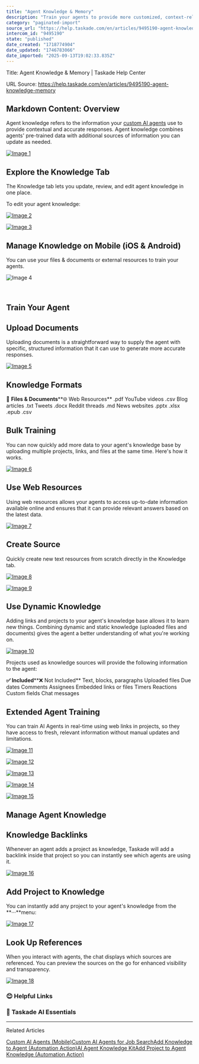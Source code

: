 ```yaml
---
title: "Agent Knowledge & Memory"
description: "Train your agents to provide more customized, context-relevant responses."
category: "paginated-import"
source_url: "https://help.taskade.com/en/articles/9495190-agent-knowledge-memory"
intercom_id: "9495190"
state: "published"
date_created: "1718774904"
date_updated: "1746783066"
date_imported: "2025-09-13T19:02:33.835Z"
---
```


Title: Agent Knowledge & Memory | Taskade Help Center

URL Source: https://help.taskade.com/en/articles/9495190-agent-knowledge-memory

Markdown Content:
**Overview**
------------

Agent knowledge refers to the information your [custom AI agents](https://help.taskade.com/en/articles/8958457-custom-ai-agents) use to provide contextual and accurate responses. Agent knowledge combines agents' pre-trained data with additional sources of information you can update as needed.

[![Image 1](https://downloads.intercomcdn.com/i/o/plyqw4hf/1286985932/68a8902bfff9f816ea78bc241fc4/agent-knowledge-tab.jpg?expires=1757791800&signature=42598dc62bb1c1a679d9203f956c21c211526c12a29102d56f6024b736cb3940&req=dSIvEMB2mIhcW%2FMW1HO4zdXKF%2FQIK6QRNXbDRrCsrrIXa7W3Xs5MlXCniWip%0AzKcP9FwlTQMlUhCAgcs%3D%0A)](https://downloads.intercomcdn.com/i/o/plyqw4hf/1286985932/68a8902bfff9f816ea78bc241fc4/agent-knowledge-tab.jpg?expires=1757791800&signature=42598dc62bb1c1a679d9203f956c21c211526c12a29102d56f6024b736cb3940&req=dSIvEMB2mIhcW%2FMW1HO4zdXKF%2FQIK6QRNXbDRrCsrrIXa7W3Xs5MlXCniWip%0AzKcP9FwlTQMlUhCAgcs%3D%0A)

Explore the Knowledge Tab
-------------------------

The Knowledge tab lets you update, review, and edit agent knowledge in one place.

To edit your agent knowledge:

[![Image 2](https://downloads.intercomcdn.com/i/o/plyqw4hf/1219658298/7812d7c83751e2ec4b9b7a52ee4e/edit-agent.jpg?expires=1757791800&signature=3bcb389dc44efd53fc94201a4189b4e28770ce21dfcb62524767eae501abf8d6&req=dSImH897lYNWUfMW1HO4zVqvjG0UeN%2BBJ6x2iTKE0%2FdpvfozGxr2urfmhgrN%0A9jV0kBg0miznvtrADeo%3D%0A)](https://downloads.intercomcdn.com/i/o/plyqw4hf/1219658298/7812d7c83751e2ec4b9b7a52ee4e/edit-agent.jpg?expires=1757791800&signature=3bcb389dc44efd53fc94201a4189b4e28770ce21dfcb62524767eae501abf8d6&req=dSImH897lYNWUfMW1HO4zVqvjG0UeN%2BBJ6x2iTKE0%2FdpvfozGxr2urfmhgrN%0A9jV0kBg0miznvtrADeo%3D%0A)

[![Image 3](https://downloads.intercomcdn.com/i/o/plyqw4hf/1286985596/9c51a7d81ad72df96d45387e8482/agent-knowledge-tab.jpg?expires=1757791800&signature=e697c15ddaf1a989f22cfe02a80c9e31c4aa45f67fa9d63ed350532ef9293842&req=dSIvEMB2mIRWX%2FMW1HO4zWyHDfvqaFo1XshHQ%2FUZok%2BAmxhqpRvfF%2FPX7PQx%0Ax20Emn7J52WCtZhx07o%3D%0A)](https://downloads.intercomcdn.com/i/o/plyqw4hf/1286985596/9c51a7d81ad72df96d45387e8482/agent-knowledge-tab.jpg?expires=1757791800&signature=e697c15ddaf1a989f22cfe02a80c9e31c4aa45f67fa9d63ed350532ef9293842&req=dSIvEMB2mIRWX%2FMW1HO4zWyHDfvqaFo1XshHQ%2FUZok%2BAmxhqpRvfF%2FPX7PQx%0Ax20Emn7J52WCtZhx07o%3D%0A)

Manage Knowledge on Mobile (iOS & Android)
------------------------------------------

You can use your files & documents or external resources to train your agents.

![Image 4](https://downloads.intercomcdn.com/i/o/plyqw4hf/1497610098/f7e778f1c50e4f7b94e2a931087a/customize-agent-3.jpeg?expires=1757916000&signature=2c955a853a40b70a7805705b59f6e47bc59a59806f6a2e9b1641a377e6ccbed3&req=dSQuEc9%2FnYFWUfMW3Hu4gQge5F5jGaJief3NHGrYK8Z3pg6LcHwdKhAsu89z%0AwQ%3D%3D%0A)

​

Train Your Agent
----------------

**Upload Documents**
--------------------

Uploading documents is a straightforward way to supply the agent with specific, structured information that it can use to generate more accurate responses.

[![Image 5](https://downloads.intercomcdn.com/i/o/plyqw4hf/1286993029/24410877ee9c703610ab57a0ea44/add-agent-knowledge.jpg?expires=1757791800&signature=42a5af3f9951ab5012857593fd2333da4dfbbde678aa3ee92292be192fc6aa7d&req=dSIvEMB3noFdUPMW1HO4zWuUAUCWYDzNR%2Bu3ifyJnxyLtc1ApdC5oAob1S31%0A%2Bzoa%2BiRfOdHbMgJpokQ%3D%0A)](https://downloads.intercomcdn.com/i/o/plyqw4hf/1286993029/24410877ee9c703610ab57a0ea44/add-agent-knowledge.jpg?expires=1757791800&signature=42a5af3f9951ab5012857593fd2333da4dfbbde678aa3ee92292be192fc6aa7d&req=dSIvEMB3noFdUPMW1HO4zWuUAUCWYDzNR%2Bu3ifyJnxyLtc1ApdC5oAob1S31%0A%2Bzoa%2BiRfOdHbMgJpokQ%3D%0A)

**Knowledge Formats**
---------------------

📎 **Files & Documents****🌐 Web Resources**
.pdf YouTube videos
.csv Blog articles
.txt Tweets
.docx Reddit threads
.md News websites
.pptx
.xlsx
.epub
.csv

**Bulk Training**
-----------------

You can now quickly add more data to your agent's knowledge base by uploading multiple projects, links, and files at the same time. Here's how it works.

[![Image 6](https://downloads.intercomcdn.com/i/o/1137450751/36dd7485163b21d97d7efac2/bulk-add-media.png?expires=1757791800&signature=97d8e4c6c92f3d1c50f1edb9dd318c4dcf935fa98877d93c43e5015f0c865292&req=dSEkEc17nYZaWPMW1HO4zei8%2B3CpGcpm9Vab13cMtNAqLTJOYWQYx2C7WGmp%0ARSszXexZQ5NKbU185q8%3D%0A)](https://downloads.intercomcdn.com/i/o/1137450751/36dd7485163b21d97d7efac2/bulk-add-media.png?expires=1757791800&signature=97d8e4c6c92f3d1c50f1edb9dd318c4dcf935fa98877d93c43e5015f0c865292&req=dSEkEc17nYZaWPMW1HO4zei8%2B3CpGcpm9Vab13cMtNAqLTJOYWQYx2C7WGmp%0ARSszXexZQ5NKbU185q8%3D%0A)

**Use Web Resources**
---------------------

Using web resources allows your agents to access up-to-date information available online and ensures that it can provide relevant answers based on the latest data.

[![Image 7](https://downloads.intercomcdn.com/i/o/plyqw4hf/1287007936/79eaf6092ef6d72d5e2ca0e77673/web-knowledge.jpg?expires=1757791800&signature=271fd25630a1312471261cef5c2e77bae3966ca246dd58c2fbb9bdc5ab8d9d9a&req=dSIvEcl%2BmohcX%2FMW1HO4zddAnOTddc%2FvUcEjEgnGr7vp2wqNMEs5VekK%2FfZo%0AxmFBq%2Fp882LJ%2BRc6zuw%3D%0A)](https://downloads.intercomcdn.com/i/o/plyqw4hf/1287007936/79eaf6092ef6d72d5e2ca0e77673/web-knowledge.jpg?expires=1757791800&signature=271fd25630a1312471261cef5c2e77bae3966ca246dd58c2fbb9bdc5ab8d9d9a&req=dSIvEcl%2BmohcX%2FMW1HO4zddAnOTddc%2FvUcEjEgnGr7vp2wqNMEs5VekK%2FfZo%0AxmFBq%2Fp882LJ%2BRc6zuw%3D%0A)

**Create Source**
-----------------

Quickly create new text resources from scratch directly in the Knowledge tab.

[![Image 8](https://downloads.intercomcdn.com/i/o/plyqw4hf/1287009044/bfd36383e0000c1ab8d71c05e49f/create-source.jpg?expires=1757791800&signature=9f6e91760ee4e5610aa84b68cca4ae3514f68f98d79c484cddf38dd4b77bcd84&req=dSIvEcl%2BlIFbXfMW1HO4zR6uzKFGK1MMubnh024isLe2ueLvjSGnWsmsnZvQ%0AoA3gpBBczf1KviM1nlA%3D%0A)](https://downloads.intercomcdn.com/i/o/plyqw4hf/1287009044/bfd36383e0000c1ab8d71c05e49f/create-source.jpg?expires=1757791800&signature=9f6e91760ee4e5610aa84b68cca4ae3514f68f98d79c484cddf38dd4b77bcd84&req=dSIvEcl%2BlIFbXfMW1HO4zR6uzKFGK1MMubnh024isLe2ueLvjSGnWsmsnZvQ%0AoA3gpBBczf1KviM1nlA%3D%0A)

[![Image 9](https://downloads.intercomcdn.com/i/o/1137663103/74f681b8a1b83338e57498a5/create-source.jpg?expires=1757791800&signature=31e767e92aadb8a7293a78676e127465ac3ea4cd33e89ef5004b0d84745d6249&req=dSEkEc94noBfWvMW1HO4zXS4hXQlqU0fjuX3Wwu73Non2KyRnkFhI4h%2B3Pfr%0AIY0YTDpJyfwWaYoK0rQ%3D%0A)](https://downloads.intercomcdn.com/i/o/1137663103/74f681b8a1b83338e57498a5/create-source.jpg?expires=1757791800&signature=31e767e92aadb8a7293a78676e127465ac3ea4cd33e89ef5004b0d84745d6249&req=dSEkEc94noBfWvMW1HO4zXS4hXQlqU0fjuX3Wwu73Non2KyRnkFhI4h%2B3Pfr%0AIY0YTDpJyfwWaYoK0rQ%3D%0A)

**Use Dynamic Knowledge**
-------------------------

Adding links and projects to your agent's knowledge base allows it to learn new things. Combining dynamic and static knowledge (uploaded files and documents) gives the agent a better understanding of what you're working on.

[![Image 10](https://downloads.intercomcdn.com/i/o/plyqw4hf/1287009501/b5da8a242ad0ab096c03567fe557/dynamic-knowledge.jpg?expires=1757791800&signature=1b6b57bc4988e42cab2b4fda14d5ff1eb81a01821eac65bfd8b79cc958336974&req=dSIvEcl%2BlIRfWPMW1HO4zeFjNvhFQL7jrzOnyh%2B4N8BNDh00zB3Y%2FyIJsoEX%0ABD3k7lxdRsRgERxJc8c%3D%0A)](https://downloads.intercomcdn.com/i/o/plyqw4hf/1287009501/b5da8a242ad0ab096c03567fe557/dynamic-knowledge.jpg?expires=1757791800&signature=1b6b57bc4988e42cab2b4fda14d5ff1eb81a01821eac65bfd8b79cc958336974&req=dSIvEcl%2BlIRfWPMW1HO4zeFjNvhFQL7jrzOnyh%2B4N8BNDh00zB3Y%2FyIJsoEX%0ABD3k7lxdRsRgERxJc8c%3D%0A)

Projects used as knowledge sources will provide the following information to the agent:

**✅ Included****❌ Not Included**
Text, blocks, paragraphs Uploaded files
Due dates Comments
Assignees Embedded links or files
Timers
Reactions
Custom fields
Chat messages

Extended Agent Training
-----------------------

You can train AI Agents in real-time using web links in projects, so they have access to fresh, relevant information without manual updates and limitations.

[![Image 11](https://downloads.intercomcdn.com/i/o/plyqw4hf/1364364161/75cb4db3150d5f3752798d0f5118/extended-training-1.jpg?expires=1757791800&signature=b619f8c804395d00a2e76c26f418b61fab5c7b504638d28d58b1a71915556c4d&req=dSMhEsp4mYBZWPMW1HO4zSSx3iFSK2dFGzJ2%2Bbq7Rok5SuMyIGvm96xrVOd8%0AKaVISUVTte8ikVcBops%3D%0A)](https://downloads.intercomcdn.com/i/o/plyqw4hf/1364364161/75cb4db3150d5f3752798d0f5118/extended-training-1.jpg?expires=1757791800&signature=b619f8c804395d00a2e76c26f418b61fab5c7b504638d28d58b1a71915556c4d&req=dSMhEsp4mYBZWPMW1HO4zSSx3iFSK2dFGzJ2%2Bbq7Rok5SuMyIGvm96xrVOd8%0AKaVISUVTte8ikVcBops%3D%0A)

[![Image 12](https://downloads.intercomcdn.com/i/o/plyqw4hf/1364367239/52c2d5af9bdf50c3b0f43f45e7f6/extended-training-6.jpg?expires=1757791800&signature=a587ce78ff49656e141df24811db9d15903a2b69d499158fb10229d2fd1361e5&req=dSMhEsp4moNcUPMW1HO4zRUuUc8fyPZ%2FpXDBlEnSiCwdVzOrb6hPczP1KM0B%0AScTM24nTBCMRNKs87tk%3D%0A)](https://downloads.intercomcdn.com/i/o/plyqw4hf/1364367239/52c2d5af9bdf50c3b0f43f45e7f6/extended-training-6.jpg?expires=1757791800&signature=a587ce78ff49656e141df24811db9d15903a2b69d499158fb10229d2fd1361e5&req=dSMhEsp4moNcUPMW1HO4zRUuUc8fyPZ%2FpXDBlEnSiCwdVzOrb6hPczP1KM0B%0AScTM24nTBCMRNKs87tk%3D%0A)

[![Image 13](https://downloads.intercomcdn.com/i/o/plyqw4hf/1364364680/9fe28734d85e24a1728a99abd486/extended-training-2.jpg?expires=1757791800&signature=3ca2d0250e5310012d5c60cf3ff52782b74be0e482314d9900b1635ca3b9a5f6&req=dSMhEsp4mYdXWfMW1HO4zdYFsBOHo%2FgKQRgheRStcr3MDoyV3XV4Y5eOufTu%0ArQMG6sZTMyaIkFpMkPg%3D%0A)](https://downloads.intercomcdn.com/i/o/plyqw4hf/1364364680/9fe28734d85e24a1728a99abd486/extended-training-2.jpg?expires=1757791800&signature=3ca2d0250e5310012d5c60cf3ff52782b74be0e482314d9900b1635ca3b9a5f6&req=dSMhEsp4mYdXWfMW1HO4zdYFsBOHo%2FgKQRgheRStcr3MDoyV3XV4Y5eOufTu%0ArQMG6sZTMyaIkFpMkPg%3D%0A)

[![Image 14](https://downloads.intercomcdn.com/i/o/plyqw4hf/1364365281/94038785da3eecc7a568f06f6633/extended-training-3.jpg?expires=1757791800&signature=ec901a6e16141399dfc8f058cb7a8e43807c92d819155b1cdeb31a48cb8473d1&req=dSMhEsp4mINXWPMW1HO4zf0LqO%2FrINAXvWMq6ZC7yVosezS2XUaOhiUMyuwo%0AvzqK30M9llTv5kqfKJw%3D%0A)](https://downloads.intercomcdn.com/i/o/plyqw4hf/1364365281/94038785da3eecc7a568f06f6633/extended-training-3.jpg?expires=1757791800&signature=ec901a6e16141399dfc8f058cb7a8e43807c92d819155b1cdeb31a48cb8473d1&req=dSMhEsp4mINXWPMW1HO4zf0LqO%2FrINAXvWMq6ZC7yVosezS2XUaOhiUMyuwo%0AvzqK30M9llTv5kqfKJw%3D%0A)

[![Image 15](https://downloads.intercomcdn.com/i/o/plyqw4hf/1364365638/9629433f903f0366ed2981091653/extended-training-5.jpg?expires=1757791800&signature=0ca7f30867e529695d6545dd4d89772f824f818d45af422bae153589eb549e1a&req=dSMhEsp4mIdcUfMW1HO4zZonlOFqc%2BDUjtF9VQwaWNcybldTSzn6%2FHIWJ5vq%0AQcsuGAKzmTGXfcmMKEY%3D%0A)](https://downloads.intercomcdn.com/i/o/plyqw4hf/1364365638/9629433f903f0366ed2981091653/extended-training-5.jpg?expires=1757791800&signature=0ca7f30867e529695d6545dd4d89772f824f818d45af422bae153589eb549e1a&req=dSMhEsp4mIdcUfMW1HO4zZonlOFqc%2BDUjtF9VQwaWNcybldTSzn6%2FHIWJ5vq%0AQcsuGAKzmTGXfcmMKEY%3D%0A)

Manage Agent Knowledge
----------------------

**Knowledge Backlinks**
-----------------------

Whenever an agent adds a project as knowledge, Taskade will add a backlink inside that project so you can instantly see which agents are using it.

[![Image 16](https://downloads.intercomcdn.com/i/o/1158997074/d510ea93c121a80e233117b0/knowledge-backlinks.jpg?expires=1757791800&signature=49b394b37be0b0236d03f158733202fb5a3a8d9724152dbb97481b40c2f73e4b&req=dSEiHsB3moFYXfMW1HO4zfd0EOIIOh8sEzqrk0wQxEevcAhIz%2BZCcoRVBw3H%0AConz4k5IDocgKjZTH2g%3D%0A)](https://downloads.intercomcdn.com/i/o/1158997074/d510ea93c121a80e233117b0/knowledge-backlinks.jpg?expires=1757791800&signature=49b394b37be0b0236d03f158733202fb5a3a8d9724152dbb97481b40c2f73e4b&req=dSEiHsB3moFYXfMW1HO4zfd0EOIIOh8sEzqrk0wQxEevcAhIz%2BZCcoRVBw3H%0AConz4k5IDocgKjZTH2g%3D%0A)

**Add Project to Knowledge**
----------------------------

You can instantly add any project to your agent's knowledge from the **···**menu:

[![Image 17](https://downloads.intercomcdn.com/i/o/plyqw4hf/1222546719/52d84d01d2c1b5b5d0164c5d145d/add-to-knowledge.jpg?expires=1757791800&signature=24147b41ed324230a3131632480a0b75e22f62ed2dbc51e959f4e7c65b16f523&req=dSIlFMx6m4ZeUPMW1HO4zQrBu%2B05y8jJlTGhvie1UUnnjJiYH7hRlb6izomv%0AdKvXBNbCMMcCVY5al24%3D%0A)](https://downloads.intercomcdn.com/i/o/plyqw4hf/1222546719/52d84d01d2c1b5b5d0164c5d145d/add-to-knowledge.jpg?expires=1757791800&signature=24147b41ed324230a3131632480a0b75e22f62ed2dbc51e959f4e7c65b16f523&req=dSIlFMx6m4ZeUPMW1HO4zQrBu%2B05y8jJlTGhvie1UUnnjJiYH7hRlb6izomv%0AdKvXBNbCMMcCVY5al24%3D%0A)

**Look Up References**
----------------------

When you interact with agents, the chat displays which sources are referenced. You can preview the sources on the go for enhanced visibility and transparency.

[![Image 18](https://downloads.intercomcdn.com/i/o/1114972420/23a811b6a8670e75a7ffcb25/source-references.png?expires=1757791800&signature=b486e20b460a5842087f1de918829ca37e114462510d198a8ce21aca10831588&req=dSEmEsB5n4VdWfMW1HO4zVqF6NNG32xKXkrzAft1iyktU9Q1WnM%2FkI%2BdBmUb%0AtKxz3208QJ49Z4CJ2ps%3D%0A)](https://downloads.intercomcdn.com/i/o/1114972420/23a811b6a8670e75a7ffcb25/source-references.png?expires=1757791800&signature=b486e20b460a5842087f1de918829ca37e114462510d198a8ce21aca10831588&req=dSEmEsB5n4VdWfMW1HO4zVqF6NNG32xKXkrzAft1iyktU9Q1WnM%2FkI%2BdBmUb%0AtKxz3208QJ49Z4CJ2ps%3D%0A)

### **😊 Helpful Links**

### 🤖 **Taskade AI Essentials**

* * *

Related Articles

[Custom AI Agents (Mobile)](https://help.taskade.com/en/articles/8958567-custom-ai-agents-mobile)[Custom AI Agents for Job Search](https://help.taskade.com/en/articles/9208068-custom-ai-agents-for-job-search)[Add Knowledge to Agent (Automation Action)](https://help.taskade.com/en/articles/9994434-add-knowledge-to-agent-automation-action)[AI Agent Knowledge Kit](https://help.taskade.com/en/articles/10550328-ai-agent-knowledge-kit)[Add Project to Agent Knowledge (Automation Action)](https://help.taskade.com/en/articles/11410854-add-project-to-agent-knowledge-automation-action)
